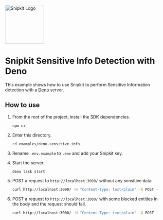 <a href="https://snipkit.khulnasoft.com" target="_snipkit-home">
  <picture>
    <source media="(prefers-color-scheme: dark)" srcset="https://snipkit.khulnasoft.com/logo/snipkit-dark-lockup-voyage-horizontal.svg">
    <img src="https://snipkit.khulnasoft.com/logo/snipkit-light-lockup-voyage-horizontal.svg" alt="Snipkit Logo" height="128" width="auto">
  </picture>
</a>

# Snipkit Sensitive Info Detection with Deno

This example shows how to use Snipkit to perform Sensitive Information detection
with a [Deno](https://deno.com/) server.

## How to use

1. From the root of the project, install the SDK dependencies.

   ```bash
   npm ci
   ```

2. Enter this directory.

   ```bash
   cd examples/deno-sensitive-info
   ```

3. Rename `.env.example` to `.env` and add your Snipkit key.

4. Start the server.

   ```bash
   deno task start
   ```

5. POST a request to `http://localhost:3000/` without any sensitive data.

   ```bash
   curl http://localhost:3000/ -H "Content-Type: text/plain" -X POST --data "hello world!"
   ```

6. POST a request to `http://localhost:3000/` with some blocked entities in the
   body and the request should fail.

   ```bash
   curl http://localhost:3000/ -H "Content-Type: text/plain" -X POST --data "my email address is test@example.com"
   ```
